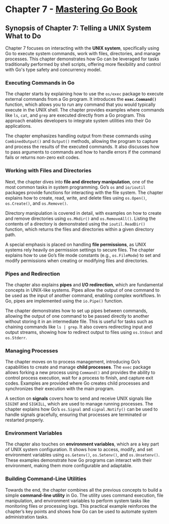 # Chapter 7 - [Mastering Go Book](https://packt.link/rUETq)

## Synopsis of Chapter 7: Telling a UNIX System What to Do

Chapter 7 focuses on interacting with the **UNIX system**, specifically using Go to execute system commands, work with files, directories, and manage processes. This chapter demonstrates how Go can be leveraged for tasks traditionally performed by shell scripts, offering more flexibility and control with Go's type safety and concurrency model.

### **Executing Commands in Go**

The chapter starts by explaining how to use the `os/exec` package to execute external commands from a Go program. It introduces the **`exec.Command()`** function, which allows you to run any command that you would typically execute in the UNIX shell. The chapter provides examples where commands like `ls`, `cat`, and `grep` are executed directly from a Go program. This approach enables developers to integrate system utilities into their Go applications.

The chapter emphasizes handling output from these commands using `CombinedOutput()` and `Output()` methods, allowing the program to capture and process the results of the executed commands. It also discusses how to pass arguments to commands and how to handle errors if the command fails or returns non-zero exit codes.

### **Working with Files and Directories**

Next, the chapter dives into **file and directory manipulation**, one of the most common tasks in system programming. Go’s `os` and `io/ioutil` packages provide functions for interacting with the file system. The chapter explains how to create, read, write, and delete files using `os.Open()`, `os.Create()`, and `os.Remove()`.

Directory manipulation is covered in detail, with examples on how to create and remove directories using `os.Mkdir()` and `os.RemoveAll()`. Listing the contents of a directory is demonstrated using the `ioutil.ReadDir()` function, which returns the files and directories within a given directory path.

A special emphasis is placed on handling **file permissions**, as UNIX systems rely heavily on permission settings to secure files. The chapter explains how to use Go’s file mode constants (e.g., `os.FileMode`) to set and modify permissions when creating or modifying files and directories.

### **Pipes and Redirection**

The chapter also explains **pipes** and **I/O redirection**, which are fundamental concepts in UNIX-like systems. Pipes allow the output of one command to be used as the input of another command, enabling complex workflows. In Go, pipes are implemented using the `io.Pipe()` function.

The chapter demonstrates how to set up pipes between commands, allowing the output of one command to be passed directly to another without storing it in an intermediate file. This is useful for tasks such as chaining commands like `ls | grep`. It also covers redirecting input and output streams, showing how to redirect output to files using `os.Stdout` and `os.Stderr`.

### **Managing Processes**

The chapter moves on to process management, introducing Go’s capabilities to create and manage **child processes**. The `exec` package allows forking a new process using `Command()` and provides the ability to control process execution, wait for a process to finish, and capture exit codes. Examples are provided where Go creates child processes and synchronizes their execution with the main program.

A section on **signals** covers how to send and receive UNIX signals like `SIGINT` and `SIGKILL`, which are used to manage running processes. The chapter explains how Go’s `os.Signal` and `signal.Notify()` can be used to handle signals gracefully, ensuring that processes are terminated or restarted properly.

### **Environment Variables**

The chapter also touches on **environment variables**, which are a key part of UNIX system configuration. It shows how to access, modify, and set environment variables using `os.Getenv()`, `os.Setenv()`, and `os.Unsetenv()`. These examples demonstrate how Go programs can interact with their environment, making them more configurable and adaptable.

### **Building Command-Line Utilities**

Towards the end, the chapter combines all the previous concepts to build a simple **command-line utility** in Go. The utility uses command execution, file manipulation, and environment variables to perform system tasks like monitoring files or processing logs. This practical example reinforces the chapter’s key points and shows how Go can be used to automate system administration tasks.